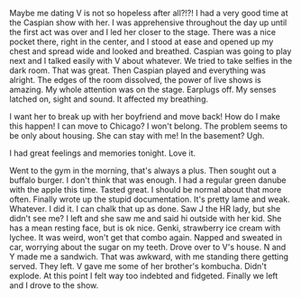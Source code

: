 Maybe me dating V is not so hopeless after all?!?! I had a very good time at the Caspian show with her. I was apprehensive throughout the day up until the first act was over and I led her closer to the stage. There was a nice pocket there, right in the center, and I stood at ease and opened up my chest and spread wide and looked and breathed. Caspian was going to play next and I talked easily with V about whatever. We tried to take selfies in the dark room. That was great. Then Caspian played and everything was alright. The edges of the room dissolved, the power of live shows is amazing. My whole attention was on the stage. Earplugs off. My senses latched on, sight and sound. It affected my breathing.

I want her to break up with her boyfriend and move back! How do I make this happen! I can move to Chicago? I won't belong. The problem seems to be only about housing. She can stay with me! In the basement? Ugh.

I had great feelings and memories tonight. Love it.

Went to the gym in the morning, that's always a plus. Then sought out a buffalo burger. I don't think that was enough. I had a regular green danube with the apple this time. Tasted great. I should be normal about that more often. Finally wrote up the stupid documentation. It's pretty lame and weak. Whatever. I did it. I can chalk that up as done. Saw J the HR lady, but she didn't see me? I left and she saw me and said hi outside with her kid. She has a mean resting face, but is ok nice. Genki, strawberry ice cream with lychee. It was weird, won't get that combo again. Napped and sweated in car, worrying about the sugar on my teeth. Drove over to V's house. N and Y made me a sandwich. That was awkward, with me standing there getting served. They left. V gave me some of her brother's kombucha. Didn't explode. At this point I felt way too indebted and fidgeted. Finally we left and I drove to the show.
